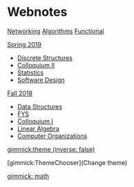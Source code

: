 # Webnotes

[Networking](networking.md)
[Algorithms](algorithms.md)
[Functional](functional.md)

[Spring 2019]()

  * [Discrete Structures](./spring_2019/discrete.md)
  * [Colloquium II](./spring_2019/honors2.md)
  * [Statistics](./spring_2019/stats.md)
  * [Software Design](./spring_2019/software_design.md)

[Fall 2018]()

  * [Data Structures](./fall_2018/data_structures.md)
  * [FYS](./fall_2018/fys.md)
  * [Colloquium I](./fall_2018/honors.md)
  * [Linear Algebra](./fall_2018/linear_algebra.md)
  * [Computer Organizations](./fall_2018/organizations.md)

<!-- set a default theme -->
[gimmick:theme (inverse: false)](bootstrap)

<!-- show a theme chooser in the menu bar -->
[gimmick:ThemeChooser](Change theme)

<!-- show a fork me on github ribbon
[gimmick:forkmeongithub](http://github.com/Dynalon/mdwiki-seed/) -->

<!-- setup math/latex syntax -->
[gimmick: math]()

